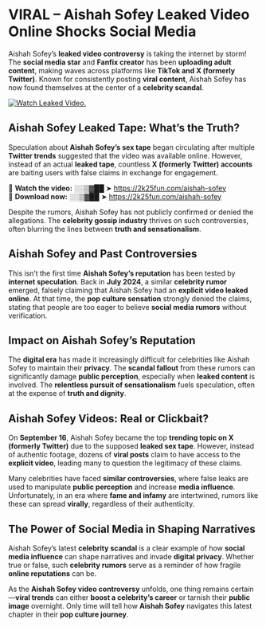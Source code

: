 # VIRAL – Aishah Sofey Leaked Video Online Shocks Social Media 

Aishah Sofey’s **leaked video controversy** is taking the internet by storm! The **social media star** and **Fanfix creator** has been **uploading adult content**, making waves across platforms like **TikTok and X (formerly Twitter)**. Known for consistently posting **viral content**, Aishah Sofey has now found themselves at the center of a **celebrity scandal**.  

[![Watch Leaked Video.](https://miro.medium.com/v2/resize:fit:828/format:webp/1*cilzJN44JGOrTw9NJCrNHA.gif "Watch Leaked Video")](https://2k25fun.com/aishah-sofey)

## **Aishah Sofey Leaked Tape: What’s the Truth?**  
Speculation about **Aishah Sofey’s sex tape** began circulating after multiple **Twitter trends** suggested that the video was available online. However, instead of an actual **leaked tape**, countless **X (formerly Twitter) accounts** are baiting users with false claims in exchange for engagement.  

🔹 **Watch the video:** ░░▒▓██ ➤ https://2k25fun.com/aishah-sofey  
🔹 **Download now:** ░░▒▓██ ➤ https://2k25fun.com/aishah-sofey  

Despite the rumors, Aishah Sofey has not publicly confirmed or denied the allegations. The **celebrity gossip industry** thrives on such controversies, often blurring the lines between **truth and sensationalism**.  

## **Aishah Sofey and Past Controversies**  
This isn’t the first time **Aishah Sofey’s reputation** has been tested by **internet speculation**. Back in **July 2024**, a similar **celebrity rumor** emerged, falsely claiming that Aishah Sofey had an **explicit video leaked online**. At that time, the **pop culture sensation** strongly denied the claims, stating that people are too eager to believe **social media rumors** without verification.  

## **Impact on Aishah Sofey’s Reputation**  
The **digital era** has made it increasingly difficult for celebrities like Aishah Sofey to maintain their **privacy**. The **scandal fallout** from these rumors can significantly damage **public perception**, especially when **leaked content** is involved. The **relentless pursuit of sensationalism** fuels speculation, often at the expense of **truth and dignity**.  

## **Aishah Sofey Videos: Real or Clickbait?**  
On **September 16**, Aishah Sofey became the top **trending topic on X (formerly Twitter)** due to the supposed **leaked sex tape**. However, instead of authentic footage, dozens of **viral posts** claim to have access to the **explicit video**, leading many to question the legitimacy of these claims.  

Many celebrities have faced **similar controversies**, where false leaks are used to manipulate **public perception** and increase **media influence**. Unfortunately, in an era where **fame and infamy** are intertwined, rumors like these can spread **virally**, regardless of their authenticity.  

## **The Power of Social Media in Shaping Narratives**  
Aishah Sofey’s latest **celebrity scandal** is a clear example of how **social media influence** can shape narratives and invade **digital privacy**. Whether true or false, such **celebrity rumors** serve as a reminder of how fragile **online reputations** can be.  

As the **Aishah Sofey video controversy** unfolds, one thing remains certain—**viral trends** can either **boost a celebrity’s career** or tarnish their **public image** overnight. Only time will tell how **Aishah Sofey** navigates this latest chapter in their **pop culture journey**. 